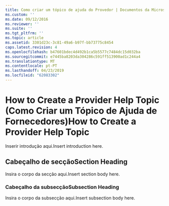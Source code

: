 ```yaml
---
title: Como criar um tópico de ajuda do Provedor | Documentos da Microsoft
ms.custom: ''
ms.date: 09/12/2016
ms.reviewer: ''
ms.suite: ''
ms.tgt_pltfrm: ''
ms.topic: article
ms.assetid: 3301d23c-3c81-49a6-b97f-bb73775c8454
caps.latest.revision: 4
ms.openlocfilehash: b47601bdec4d492b1ca5b5577c7484dc15d032ba
ms.sourcegitcommit: e7445ba8203da304286c591ff513900ad1c244a4
ms.translationtype: MT
ms.contentlocale: pt-PT
ms.lasthandoff: 04/23/2019
ms.locfileid: "62083302"
---
```

# <a name="how-to-create-a-provider-help-topic"></a><span data-ttu-id="b56cc-102">How to Create a Provider Help Topic (Como Criar um Tópico de Ajuda de Fornecedores)</span><span class="sxs-lookup"><span data-stu-id="b56cc-102">How to Create a Provider Help Topic</span></span>

<span data-ttu-id="b56cc-103">Inserir introdução aqui.</span><span class="sxs-lookup"><span data-stu-id="b56cc-103">Insert introduction here.</span></span>

## <a name="section-heading"></a><span data-ttu-id="b56cc-104">Cabeçalho de secção</span><span class="sxs-lookup"><span data-stu-id="b56cc-104">Section Heading</span></span>

 <span data-ttu-id="b56cc-105">Insira o corpo da secção aqui.</span><span class="sxs-lookup"><span data-stu-id="b56cc-105">Insert section body here.</span></span>

### <a name="subsection-heading"></a><span data-ttu-id="b56cc-106">Cabeçalho da subsecção</span><span class="sxs-lookup"><span data-stu-id="b56cc-106">Subsection Heading</span></span>

 <span data-ttu-id="b56cc-107">Insira o corpo da subsecção aqui.</span><span class="sxs-lookup"><span data-stu-id="b56cc-107">Insert subsection body here.</span></span>